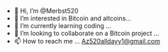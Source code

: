 - 👋 Hi, I’m @Merbst520
- 👀 I’m interested in Bitcoin and altcoins...
- 🌱 I’m currently learning coding ...
- 💞️ I’m looking to collaborate on a Bitcoin project ...
- 📫 How to reach me ...
Az520alldayy1@gmail.com
<!---
Merbst520/Merbst520 is a ✨ special ✨ repository because its `README.md` (this file) appears on your GitHub profile.
You can click the Preview link to take a look at your changes.
--->
